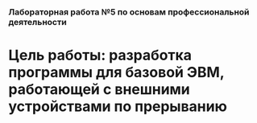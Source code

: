 ### Лабораторная работа №5 по основам профессиональной деятельности ###
# Цель работы: разработка программы для базовой ЭВМ, работающей с внешними устройствами по прерыванию #

